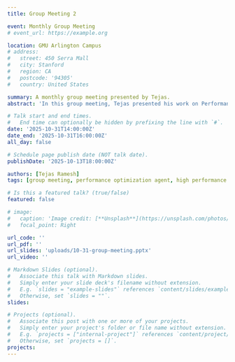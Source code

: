 ```yaml
---
title: Group Meeting 2

event: Monthly Group Meeting
# event_url: https://example.org

location: GMU Arlington Campus
# address:
#   street: 450 Serra Mall
#   city: Stanford
#   region: CA
#   postcode: '94305'
#   country: United States

summary: A monthly group meeting presented by Tejas.
abstract: 'In this group meeting, Tejas presented his work on Performance Optimization Agent. He also provided a brief talk on existing work in the area.'

# Talk start and end times.
#   End time can optionally be hidden by prefixing the line with `#`.
date: '2025-10-31T14:00:00Z'
date_end: '2025-10-31T16:00:00Z'
all_day: false

# Schedule page publish date (NOT talk date).
publishDate: '2025-10-13T18:00:00Z'

authors: [Tejas Ramesh]
tags: [group meeting, performance optimization agent, high performance computing]

# Is this a featured talk? (true/false)
featured: false

# image:
#   caption: 'Image credit: [**Unsplash**](https://unsplash.com/photos/bzdhc5b3Bxs)'
#   focal_point: Right

url_code: ''
url_pdf: ''
url_slides: 'uploads/10-31-group-meeting.pptx'
url_video: ''

# Markdown Slides (optional).
#   Associate this talk with Markdown slides.
#   Simply enter your slide deck's filename without extension.
#   E.g. `slides = "example-slides"` references `content/slides/example-slides.md`.
#   Otherwise, set `slides = ""`.
slides:

# Projects (optional).
#   Associate this post with one or more of your projects.
#   Simply enter your project's folder or file name without extension.
#   E.g. `projects = ["internal-project"]` references `content/project/deep-learning/index.md`.
#   Otherwise, set `projects = []`.
projects:
---
```

